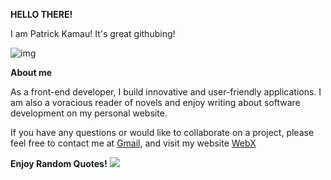 **HELLO THERE!**

I am Patrick Kamau! It's great githubing!


![img](img.gif)

**About me**

As a front-end developer, I build innovative and user-friendly applications. I am also a voracious reader of novels and enjoy writing about software development on my personal website.

If you have any questions or would like to collaborate on a project, please feel free to contact me at [Gmail](mailto:patrickzzed@gmail.com), and visit my website [WebX](http://webxcorporation.wordpress.com)

**Enjoy Random Quotes!**
![](https://quotes-github-readme.vercel.app/api?type=horizontal&theme=radical)
